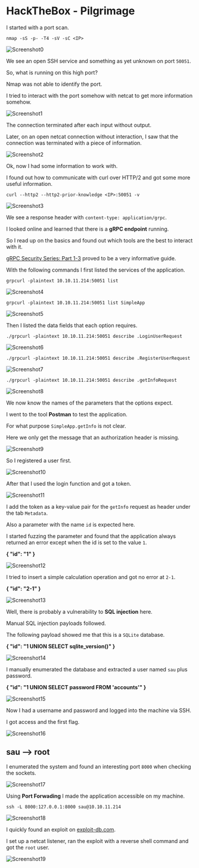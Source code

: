 # HackTheBox - Pilgrimage

I started with a port scan.

`nmap -sS -p- -T4 -sV -sC <IP>`

![Screenshot0](./screenshots/0.png)

We see an open SSH service and something as yet unknown on port `50051`.

So, what is running on this high port?

Nmap was not able to identify the port.

I tried to interact with the port somehow with netcat to get more information somehow.

![Screenshot1](./screenshots/1.png)

The connection terminated after each input without output.

Later, on an open netcat connection without interaction, I saw that the connection was terminated with a piece of information.

![Screenshot2](./screenshots/2.png)

Ok, now I had some information to work with.

I found out how to communicate with curl over HTTP/2 and got some more useful information.

`curl --http2 --http2-prior-knowledge <IP>:50051 -v`

![Screenshot3](./screenshots/3.png)

We see a response header with `content-type: application/grpc`.

I looked online and learned that there is a __gRPC endpoint__ running.

So I read up on the basics and found out which tools are the best to interact with it.

[gRPC Security Series: Part 1-3](https://medium.com/@ibm_ptc_security/grpc-security-series-part-1-c0059362c4b5) proved to be a very informative guide.

With the following commands I first listed the services of the application. 

`grpcurl -plaintext 10.10.11.214:50051 list`

![Screenshot4](./screenshots/4.png)

`grpcurl -plaintext 10.10.11.214:50051 list SimpleApp`

![Screenshot5](./screenshots/5.png)

Then I listed the data fields that each option requires.

`./grpcurl -plaintext 10.10.11.214:50051 describe .LoginUserRequest`

![Screenshot6](./screenshots/6.png)

`./grpcurl -plaintext 10.10.11.214:50051 describe .RegisterUserRequest`

![Screenshot7](./screenshots/7.png)

`./grpcurl -plaintext 10.10.11.214:50051 describe .getInfoRequest`

![Screenshot8](./screenshots/8.png)

We now know the names of the parameters that the options expect.

I went to the tool __Postman__ to test the application.

For what purpose `SimpleApp.getInfo` is not clear.

Here we only get the message that an authorization header is missing.

![Screenshot9](./screenshots/9.png)

So I registered a user first.

![Screenshot10](./screenshots/10.png)

After that I used the login function and got a token.

![Screenshot11](./screenshots/11.png)

I add the token as a key-value pair for the `getInfo` request as header under the tab `Metadata`.

Also a parameter with the name `id` is expected here.

I started fuzzing the parameter and found that the application always returned an error except when the id is set to the value `1`.

__{ "id": "1" }__

![Screenshot12](./screenshots/12.png)

I tried to insert a simple calculation operation and got no error at `2-1`.

__{ "id": "2-1" }__

![Screenshot13](./screenshots/13.png)

Well, there is probably a vulnerability to __SQL injection__ here.

Manual SQL injection payloads followed.

The following payload showed me that this is a `SQLite` database.

__{ "id": "1 UNION SELECT sqlite_version()" }__

![Screenshot14](./screenshots/14.png)

I manually enumerated the database and extracted a user named `sau` plus password.

__{ "id": "1 UNION SELECT password FROM 'accounts'" }__

![Screenshot15](./screenshots/15.png)

Now I had a username and password and logged into the machine via SSH.

I got access and the first flag.

![Screenshot16](./screenshots/16.png)

## sau --> root

I enumerated the system and found an interesting port `8000` when checking the sockets.

![Screenshot17](./screenshots/17.png)

Using __Port Forwading__ I made the application accessible on my machine.

`ssh -L 8000:127.0.0.1:8000 sau@10.10.11.214`

![Screenshot18](./screenshots/18.png)

I quickly found an exploit on [exploit-db.com](https://www.exploit-db.com/exploits/51532).

I set up a netcat listener, ran the exploit with a reverse shell command and got the `root` user.

![Screenshot19](./screenshots/19.png)

